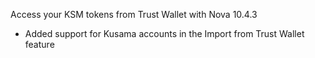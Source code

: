 
Access your KSM tokens from Trust Wallet with Nova 10.4.3

- Added support for Kusama accounts in the Import from Trust Wallet feature